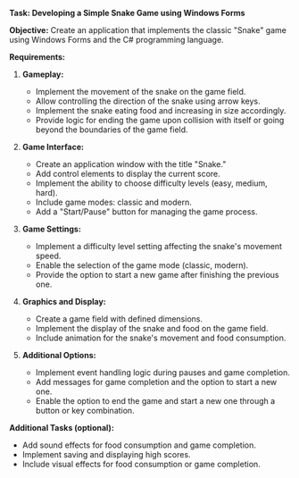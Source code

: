 **Task: Developing a Simple Snake Game using Windows Forms**

**Objective:**
Create an application that implements the classic "Snake" game using Windows Forms and the C# programming language.

**Requirements:**
1. **Gameplay:**
   - Implement the movement of the snake on the game field.
   - Allow controlling the direction of the snake using arrow keys.
   - Implement the snake eating food and increasing in size accordingly.
   - Provide logic for ending the game upon collision with itself or going beyond the boundaries of the game field.

2. **Game Interface:**
   - Create an application window with the title "Snake."
   - Add control elements to display the current score.
   - Implement the ability to choose difficulty levels (easy, medium, hard).
   - Include game modes: classic and modern.
   - Add a "Start/Pause" button for managing the game process.

3. **Game Settings:**
   - Implement a difficulty level setting affecting the snake's movement speed.
   - Enable the selection of the game mode (classic, modern).
   - Provide the option to start a new game after finishing the previous one.

4. **Graphics and Display:**
   - Create a game field with defined dimensions.
   - Implement the display of the snake and food on the game field.
   - Include animation for the snake's movement and food consumption.

5. **Additional Options:**
   - Implement event handling logic during pauses and game completion.
   - Add messages for game completion and the option to start a new one.
   - Enable the option to end the game and start a new one through a button or key combination.

**Additional Tasks (optional):**
   - Add sound effects for food consumption and game completion.
   - Implement saving and displaying high scores.
   - Include visual effects for food consumption or game completion.
